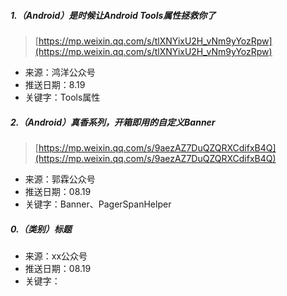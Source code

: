 ##### 1.（Android）是时候让Android Tools属性拯救你了

> [https://mp.weixin.qq.com/s/tlXNYixU2H_vNm9yYozRpw](https://mp.weixin.qq.com/s/tlXNYixU2H_vNm9yYozRpw)
- 来源：鸿洋公众号
- 推送日期：8.19
- 关键字：Tools属性


##### 2.（Android）真香系列，开箱即用的自定义Banner

> [https://mp.weixin.qq.com/s/9aezAZ7DuQZQRXCdifxB4Q](https://mp.weixin.qq.com/s/9aezAZ7DuQZQRXCdifxB4Q)
- 来源：郭霖公众号
- 推送日期：08.19
- 关键字：Banner、PagerSpanHelper



##### 0.（类别）标题

> []()
- 来源：xx公众号
- 推送日期：08.19
- 关键字：

